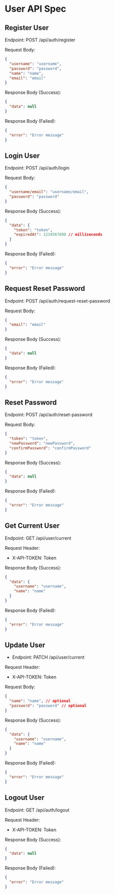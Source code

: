 # User API Spec

## Register User

Endpoint: POST /api/auth/register

Request Body:

```json
{
  "username": "username",
  "password": "password",
  "name": "name",
  "email": "email"
}
```

Response Body (Success):

```json
{
  "data": null
}
```

Response Body (Failed):

```json
{
  "error": "Error message"
}
```

## Login User

Endpoint: POST /api/auth/login

Request Body:

```json
{
  "username/email": "username/email",
  "password": "password"
}
```

Response Body (Success):

```json
{
  "data": {
    "token": "token",
    "expiredAt": 1234567890 // milliseconds
  }
}
```

Response Body (Failed):

```json
{
  "error": "Error message"
}
```

## Request Reset Password

Endpoint: POST /api/auth/request-reset-password

Request Body:

```json
{
  "email": "email"
}
```

Response Body (Success):

```json
{
  "data": null
}
```

Response Body (Failed):

```json
{
  "error": "Error message"
}
```

## Reset Password

Endpoint: POST /api/auth/reset-password

Request Body:

```json
{
  "token": "token",
  "newPassword": "newPassword",
  "confirmPassword": "confirmPassword"
}
```

Response Body (Success):

```json
{
  "data": null
}
```

Response Body (Failed):

```json
{
  "error": "Error message"
}
```

## Get Current User

Endpoint: GET /api/user/current

Request Header:

- X-API-TOKEN: Token

Response Body (Success):

```json
{
  "data": {
    "username": "username",
    "name": "name"
  }
}
```

Response Body (Failed):

```json
{
  "error": "Error message"
}
```

## Update User

- Endpoint: PATCH /api/user/current

Request Header:

- X-API-TOKEN: Token

Request Body:

```json
{
  "name": "name", // optional
  "password": "password" // optional
}
```

Response Body (Success):

```json
{
  "data": {
    "username": "username",
    "name": "name"
  }
}
```

Response Body (Failed):

```json
{
  "error": "Error message"
}
```

## Logout User

Endpoint: GET /api/auth/logout

Request Header:

- X-API-TOKEN: Token

Response Body (Success):

```json
{
  "data": null
}
```

Response Body (Failed):

```json
{
  "error": "Error message"
}
```
